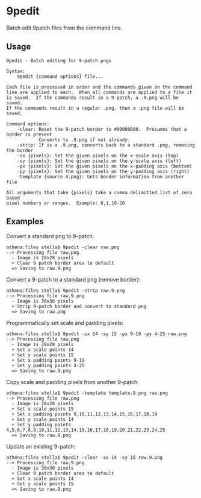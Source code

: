 9pedit
======
Batch edit 9patch files from the command line.

Usage
-----
	9pedit - Batch editing for 9-patch pngs

	Syntax:
		9pedit {command options} file...
	
	Each file is processed in order and the commands given on the command
	line are applied to each.  When all commands are applied to a file it
	is saved.  If the commands result in a 9-patch, a .9.png will be saved.
	If the commands result in a regular .png, then a .png file will be saved.

	Command options:
		-clear: Reset the 9-patch border to #00000000.  Presumes that a border is present
				Converts to .9.png if not already.
		-strip: If is a .9.png, converts back to a standard .png, removing the border
		-sx {pixels}: Set the given pixels on the x-scale axis (top)
		-sy {pixels}: Set the given pixels on the y-scale axis (left)
		-px {pixels}: Set the given pixels on the x-padding axis (bottom)
		-py {pixels}: Set the given pixels on the y-padding axis (right)
		-template {source.9.png}: Gets border information from another file
	
	All arguments that take {pixels} take a comma delimitted list of zero based
	pixel numbers or ranges.  Example: 0,1,10-20


Examples
--------
Convert a standard png to 9-patch:

	athena:files stella$ 9pedit -clear raw.png 
	--> Processing file raw.png
	  - Image is 28x28 pixels
	  + Clear 9 patch border area to default
	  => Saving to raw.9.png
	
Convert a 9-patch to a standard png (remove border):

	athena:files stella$ 9pedit -strip raw.9.png
	--> Processing file raw.9.png
	  - Image is 30x30 pixels
	  + Strip 9-patch border and convert to standard png
	  => Saving to raw.png

Programmatically set scale and padding pixels:

	athena:files stella$ 9pedit -sx 14 -sy 15 -px 9-19 -py 4-25 raw.png
	--> Processing file raw.png
	  - Image is 28x28 pixels
	  + Set x scale points 14
	  + Set y scale points 15
	  + Set x padding points 9-19
	  + Set y padding points 4-25
	  => Saving to raw.9.png	

Copy scale and padding pixels from another 9-patch:

	athena:files stella$ 9pedit -template template.9.png raw.png
	--> Processing file raw.png
	  - Image is 28x28 pixels
	  + Set x scale points 15
	  + Set x padding points 9,10,11,12,13,14,15,16,17,18,19
	  + Set y scale points 14
	  + Set y padding points 4,5,6,7,8,9,10,11,12,13,14,15,16,17,18,19,20,21,22,23,24,25
	  => Saving to raw.9.png
	
Update an existing 9-patch:

	athena:files stella$ 9pedit -clear -sx 14 -sy 15 raw.9.png
	--> Processing file raw.9.png
	  - Image is 30x30 pixels
	  + Clear 9 patch border area to default
	  + Set x scale points 14
	  + Set y scale points 15
	  => Saving to raw.9.png	
	
	